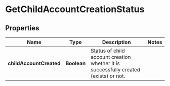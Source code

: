 
# GetChildAccountCreationStatus

## Properties
Name | Type | Description | Notes
------------ | ------------- | ------------- | -------------
**childAccountCreated** | **Boolean** | Status of child account creation whether it is successfully created (exists) or not. | 



